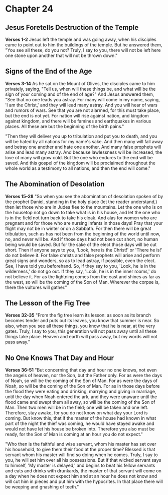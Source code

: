  # Chapter 24
 ## Jesus Foretells Destruction of the Temple
 **Verses 1-2**
Jesus left the temple and was going away, when his disciples came to point out to him the buildings of the temple. But he answered them, "You see all these, do you not? Truly, I say to you, there will not be left here one stone upon another that will not be thrown down."

## Signs of the End of the Age
**Verses 3-14**
As he sat on the Mount of Olives, the disciples came to him privately, saying, "Tell us, when will these things be, and what will be the sign of your coming and of the end of age?" And Jesus answered them, "See that no one leads you astray. For many will come in my name, saying, 'I am the Christ,' and they will lead many astray. And you will hear of wars and rumors of wars. See that you are not alarmed, for this must take place, but the end is not yet. For nation will rise against nation, and kingdom against kingdom, and there will be famines and earthquakes in various places. All these are but the beginning of the birth pains."

"Then they will deliver you up to tribulation and put you to death, and you will be hated by all nations for my name's sake. And then many will fall away and betray one another and hate one another. And many false prophets will arise and lead many astray. And because lawlessness will be increased, the love of many will grow cold. But the one who endures to the end will be saved. And this gospel of the kingdom will be proclaimed throughout the whole world as a testimony to all nations, and then the end will come."

## The Abomination of Desolation
**Verses 15-28**
"So when you see the abomination of desolation spoken of by the prophet Daniel, standing in the holy place (let the reader understand,) then let those who are in Judea flee to the mountains. Let the one who is on the housetop not go down to take what is in his house, and let the one who is in the field not turn back to take his cloak. And alas for women who are pregnant and for those who are nursing infants in those days! Pray that your flight may not be in winter or on a Sabbath. For then there will be great tribulation, such as has not been from the beginning of the world until now, no, and never will be. And if those days had not been cut short, no human being would be saved. But for the sake of the elect those days will be cut short. Then if anyone says to you, 'Look, here is the Christ!' or 'There he is!' do not believe it. For false christs and false prophets will arise and perform great signs and wonders, so as to lead astray, if possible, even the elect. See, I have told you beforehand. So, if they say to you, 'Look, he is in the wilderness,' do not go out. If they say, 'Look, he is in the inner rooms,' do not believe it. For as the lightning comes from the east and shines as far as the west, so will be the coming of the Son of Man. Wherever the corpse is, there the vultures will gather."

## The Lesson of the Fig Tree
**Verses 32-35**
"From the fig tree learn its lesson: as soon as its branch becomes tender and puts out its leaves, you know that summer is near. So also, when you see all these things, you know that he is near, at the very gates. Truly, I say to you, this generation will not pass away until all these things take place. Heaven and earth will pass away, but my words will not pass away."

## No One Knows That Day and Hour
**Verses 36-51**
"But concerning that day and hour no one knows, not even the angels of heaven, nor the Son, but the Father only. For as were the days of Noah, so will be the coming of the Son of Man. For as were the days of Noah, so will be the coming of the Son of Man. For as in those days before the flood they were eating and drinking, marrying and giving in marriage, until the day when Noah entered the ark, and they were unaware until the flood came and swept them all away, so will be the coming of the Son of Man. Then two men will be in the field; one will be taken and one left. Therefore, stay awake, for you do not know on what day your Lord is coming. But know this, that if the master of the house had known in what part of the night the thief was coming, he would have stayed awake and would not have let his house be broken into. Therefore you also must be ready, for the Son of Man is coming at an hour you do not expect."

"Who then is the faithful and wise servant, whom his master has set over his household, to give them their food at the proper time? Blessed is that servant whom his master will find so doing when he comes. Truly, I say to you, he will set him over all his possessions. But if that wicked servant says to himself, 'My master is delayed,' and begins to beat his fellow servants and eats and drinks with drunkards, the master of that servant will come on a day when he does not expect him and at an hour he does not know and will cut him in pieces and put him with the hypocrites. In that place there will be weeping and gnashing of teeth."